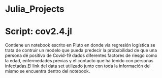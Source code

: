 # Julia_Projects

# Script: cov2.4.jl 

Contiene un notebook escrito en Pluto en donde via regresión logística se trata de contruir un modelo que pueda predecir la probabilidad de que una persona 
dé positivo de Covid-19 dados diferentes factores de riesgo como la edad, enfermedades previas y el contacto que ha tenido con personas infectadas.El link
del data set utilizado junto con toda la información del mismo se encuentra dentro del notebook.
